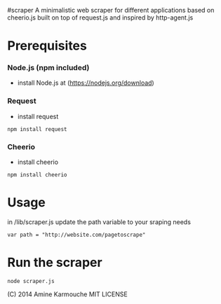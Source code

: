 #scraper
A minimalistic web scraper for different applications based on cheerio.js built on top of request.js and inspired by http-agent.js
# Prerequisites


### Node.js (npm included) 
- install Node.js at (https://nodejs.org/download)


### Request
- install request
``` 
npm install request
```

### Cheerio
- install cheerio
``` 
npm install cheerio
```

# Usage
in /lib/scraper.js update the path variable to your sraping needs
```
var path = "http://website.com/pagetoscrape"
```

# Run the scraper
``` 
node scraper.js
```

(C) 2014 Amine Karmouche
MIT LICENSE
